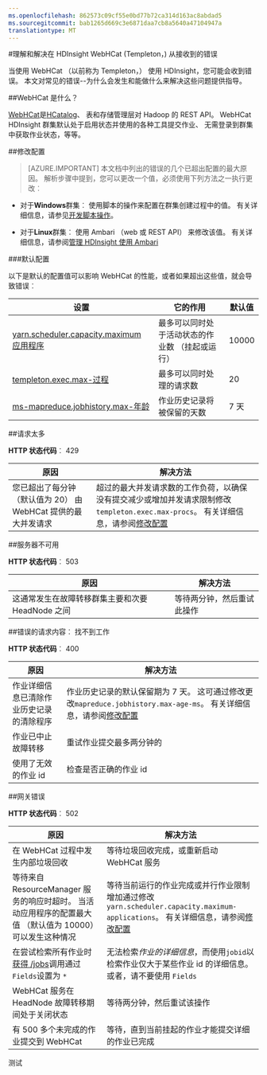 ```yaml
---
ms.openlocfilehash: 862573c09cf55e0bd77b72ca314d163ac8abdad5
ms.sourcegitcommit: bab1265d669c3e6871daa7cb8a5640a47104947a
translationtype: MT
---
```

<properties
 pageTitle="了解和解决上 HDInsight 的 WebHCat 错误"
 description="了解如何关于常见错误返回到由 WebHCat 在 HDInsight 上，以及如何解决这些问题。"
 services="hdinsight"
 documentationCenter=""
 authors="Blackmist"
 manager="paulettm"
 editor="cgronlun"
 tags="azure-portal"/>

<tags
 ms.service="hdinsight"
 ms.devlang="na"
 ms.topic="article"
 ms.tgt_pltfrm="na"
 ms.workload="big-data"
 ms.date="09/02/2015"
 ms.author="larryfr"/>

#理解和解决在 HDInsight WebHCat (Templeton，) 从接收到的错误

当使用 WebHCat （以前称为 Templeton，） 使用 HDInsight，您可能会收到错误。 本文对常见的错误--为什么会发生和能做什么来解决这些问题提供指导。

##WebHCat 是什么？

[WebHCat](https://cwiki.apache.org/confluence/display/Hive/WebHCat)是[HCatalog](https://cwiki.apache.org/confluence/display/Hive/HCatalog)、 表和存储管理层对 Hadoop 的 REST API。 WebHCat HDInsight 群集默认处于启用状态并使用的各种工具提交作业、 无需登录到群集中获取作业状态，等等。

##修改配置

> [AZURE.IMPORTANT] 本文档中列出的错误的几个已超出配置的最大原因。 解析步骤中提到，您可以更改一个值，必须使用下列方法之一执行更改︰

* 对于**Windows**群集︰ 使用脚本的操作来配置在群集创建过程中的值。 有关详细信息，请参见[开发脚本操作](hdinsight-hadoop-script-actions.md)。

* 对于**Linux**群集︰ 使用 Ambari （web 或 REST API） 来修改该值。 有关详细信息，请参阅[管理 HDInsight 使用 Ambari](hdinsight-hadoop-manage-ambari.md)

###默认配置

以下是默认的配置值可以影响 WebHCat 的性能，或者如果超出这些值，就会导致错误︰

| 设置 | 它的作用 | 默认值 |
| ------- | ------------ | ------------- |
| [yarn.scheduler.capacity.maximum 应用程序][最大应用程序] | 最多可以同时处于活动状态的作业数 （挂起或运行） | 10000 |
| [templeton.exec.max-过程][最大过程] | 最多可以同时处理的请求数 | 20 |
| [ms-mapreduce.jobhistory.max-年龄][最大年龄毫秒] | 作业历史记录将被保留的天数 | 7 天 |

##请求太多

**HTTP 状态代码**︰ 429

| 原因 | 解决方法 |
| ----- | ---------- |
| 您已超出了每分钟 （默认值为 20） 由 WebHCat 提供的最大并发请求 | 超过的最大并发请求数的工作负荷，以确保没有提交减少或增加并发请求限制修改`templeton.exec.max-procs`。 有关详细信息，请参阅[修改配置](#modifying-configuration) |

##服务器不可用

**HTTP 状态代码**︰ 503

| 原因 | 解决方法 |
| ---------------- | ------------------- |
| 这通常发生在故障转移群集主要和次要 HeadNode 之间 | 等待两分钟，然后重试此操作 |

##错误的请求内容︰ 找不到工作

**HTTP 状态代码**︰ 400

| 原因 | 解决方法 |
| ---------------- | ------------------- |
| 作业详细信息已清除作业历史记录的清除程序 | 作业历史记录的默认保留期为 7 天。 这可通过修改更改`mapreduce.jobhistory.max-age-ms`。 有关详细信息，请参阅[修改配置](#modifying-configuration) |
| 作业已中止故障转移 | 重试作业提交最多两分钟的 |
| 使用了无效的作业 id | 检查是否正确的作业 id |

##网关错误

**HTTP 状态代码**︰ 502

| 原因 | 解决方法 |
| ---------------- | ------------------- |
| 在 WebHCat 过程中发生内部垃圾回收 | 等待垃圾回收完成，或重新启动 WebHCat 服务 |
| 等待来自 ResourceManager 服务的响应时超时。 当活动应用程序的配置最大值 （默认值为 10000） 可以发生这种情况 | 等待当前运行的作业完成或并行作业限制增加通过修改`yarn.scheduler.capacity.maximum-applications`。 有关详细信息，请参阅[修改配置](#modifying-configuration)  |
| 在尝试检索所有作业时[获得 /jobs](https://cwiki.apache.org/confluence/display/Hive/WebHCat+Reference+Jobs)调用通过`Fields`设置为  `*` | 无法检索*作业的详细信息*，而使用`jobid`以检索作业仅大于某些作业 id 的详细信息。 或者，请不要使用 `Fields` |
| WebHCat 服务在 HeadNode 故障转移期间处于关闭状态 | 等待两分钟，然后重试该操作 |
| 有 500 多个未完成的作业提交到 WebHCat | 等待，直到当前挂起的作业才能提交详细的作业已完成 |

[最大应用程序]: http://docs.hortonworks.com/HDPDocuments/HDP2/HDP-2.1.3/bk_system-admin-guide/content/setting_application_limits.html
[最大过程]: https://hive.apache.org/javadocs/hcat-r0.5.0/configuration.html
[最大年龄毫秒]: http://docs.hortonworks.com/HDPDocuments/HDP2/HDP-2.0.6.0/ds_Hadoop/hadoop-mapreduce-client/hadoop-mapreduce-client-core/mapred-default.xml
 
测试
